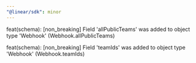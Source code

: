 ```yaml
---
"@linear/sdk": minor
---
```



feat(schema): [non_breaking] Field 'allPublicTeams' was added to object type 'Webhook' (Webhook.allPublicTeams)

feat(schema): [non_breaking] Field 'teamIds' was added to object type 'Webhook' (Webhook.teamIds)